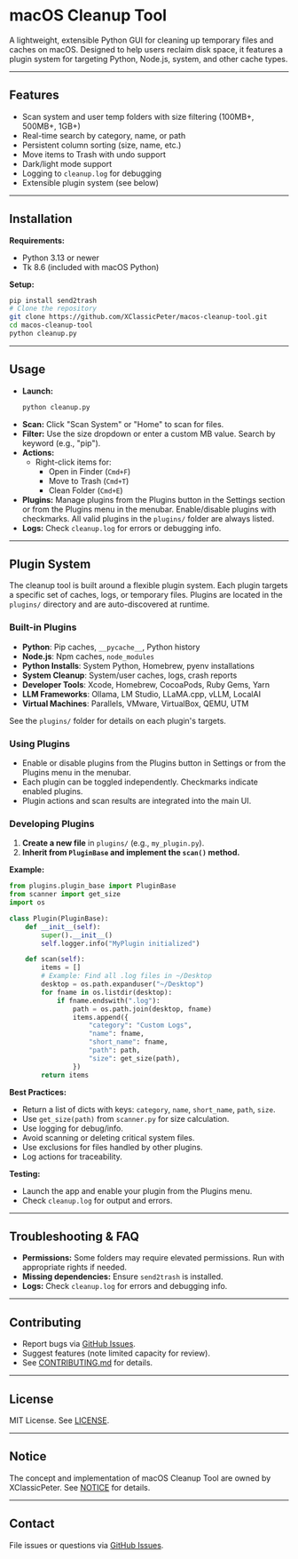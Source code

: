 # macOS Cleanup Tool

A lightweight, extensible Python GUI for cleaning up temporary files and caches on macOS. Designed to help users reclaim disk space, it features a plugin system for targeting Python, Node.js, system, and other cache types.

---

## Features

- Scan system and user temp folders with size filtering (100MB+, 500MB+, 1GB+)
- Real-time search by category, name, or path
- Persistent column sorting (size, name, etc.)
- Move items to Trash with undo support
- Dark/light mode support
- Logging to `cleanup.log` for debugging
- Extensible plugin system (see below)

---

## Installation

**Requirements:**
- Python 3.13 or newer
- Tk 8.6 (included with macOS Python)

**Setup:**
```bash
pip install send2trash
# Clone the repository
git clone https://github.com/XClassicPeter/macos-cleanup-tool.git
cd macos-cleanup-tool
python cleanup.py
```

---

## Usage

- **Launch:**
  ```bash
  python cleanup.py
  ```
- **Scan:**
  Click "Scan System" or "Home" to scan for files.
- **Filter:**
  Use the size dropdown or enter a custom MB value. Search by keyword (e.g., "pip").
- **Actions:**
  - Right-click items for:
    - Open in Finder (`Cmd+F`)
    - Move to Trash (`Cmd+T`)
    - Clean Folder (`Cmd+E`)
- **Plugins:**
  Manage plugins from the Plugins button in the Settings section or from the Plugins menu in the menubar. Enable/disable plugins with checkmarks. All valid plugins in the `plugins/` folder are always listed.
- **Logs:**
  Check `cleanup.log` for errors or debugging info.

---

## Plugin System

The cleanup tool is built around a flexible plugin system. Each plugin targets a specific set of caches, logs, or temporary files. Plugins are located in the `plugins/` directory and are auto-discovered at runtime.

### Built-in Plugins

- **Python**: Pip caches, `__pycache__`, Python history
- **Node.js**: Npm caches, `node_modules`
- **Python Installs**: System Python, Homebrew, pyenv installations
- **System Cleanup**: System/user caches, logs, crash reports
- **Developer Tools**: Xcode, Homebrew, CocoaPods, Ruby Gems, Yarn
- **LLM Frameworks**: Ollama, LM Studio, LLaMA.cpp, vLLM, LocalAI
- **Virtual Machines**: Parallels, VMware, VirtualBox, QEMU, UTM

See the `plugins/` folder for details on each plugin's targets.

### Using Plugins

- Enable or disable plugins from the Plugins button in Settings or from the Plugins menu in the menubar.
- Each plugin can be toggled independently. Checkmarks indicate enabled plugins.
- Plugin actions and scan results are integrated into the main UI.

### Developing Plugins

1. **Create a new file** in `plugins/` (e.g., `my_plugin.py`).
2. **Inherit from `PluginBase` and implement the `scan()` method.**

**Example:**
```python
from plugins.plugin_base import PluginBase
from scanner import get_size
import os

class Plugin(PluginBase):
    def __init__(self):
        super().__init__()
        self.logger.info("MyPlugin initialized")

    def scan(self):
        items = []
        # Example: Find all .log files in ~/Desktop
        desktop = os.path.expanduser("~/Desktop")
        for fname in os.listdir(desktop):
            if fname.endswith(".log"):
                path = os.path.join(desktop, fname)
                items.append({
                    "category": "Custom Logs",
                    "name": fname,
                    "short_name": fname,
                    "path": path,
                    "size": get_size(path),
                })
        return items
```

**Best Practices:**
- Return a list of dicts with keys: `category`, `name`, `short_name`, `path`, `size`.
- Use `get_size(path)` from `scanner.py` for size calculation.
- Use logging for debug/info.
- Avoid scanning or deleting critical system files.
- Use exclusions for files handled by other plugins.
- Log actions for traceability.

**Testing:**
- Launch the app and enable your plugin from the Plugins menu.
- Check `cleanup.log` for output and errors.

---

## Troubleshooting & FAQ

- **Permissions:** Some folders may require elevated permissions. Run with appropriate rights if needed.
- **Missing dependencies:** Ensure `send2trash` is installed.
- **Logs:** Check `cleanup.log` for errors and debugging info.

---

## Contributing

- Report bugs via [GitHub Issues](https://github.com/XClassicPeter/macos-cleanup-tool/issues).
- Suggest features (note limited capacity for review).
- See [CONTRIBUTING.md](CONTRIBUTING.md) for details.

---

## License

MIT License. See [LICENSE](LICENSE).

---

## Notice

The concept and implementation of macOS Cleanup Tool are owned by XClassicPeter. See [NOTICE](NOTICE) for details.

---

## Contact

File issues or questions via [GitHub Issues](https://github.com/XClassicPeter/macos-cleanup-tool/issues).

